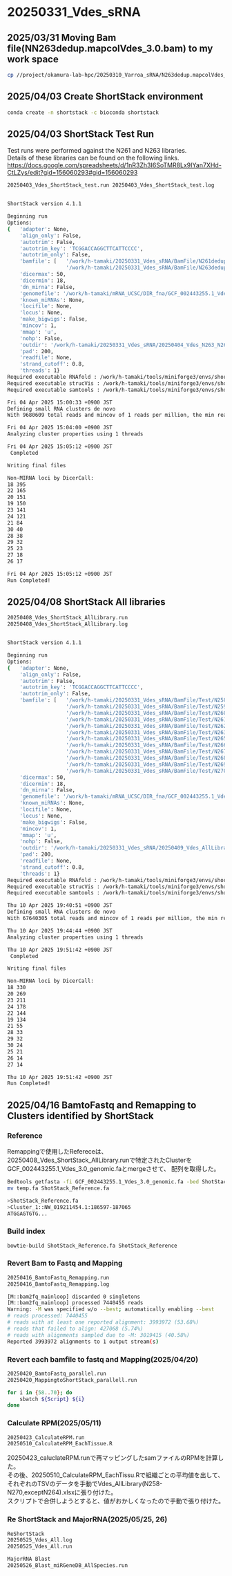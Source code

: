 # 20250331_Vdes_sRNA
## 2025/03/31 Moving Bam file(NN263dedup.mapcolVdes_3.0.bam) to my work space
```bash
cp //project/okamura-lab-hpc/20250310_Varroa_sRNA/N263dedup.mapcolVdes_3.0.bam //work/h-tamaki/20250331_Vdes_sRNA
```

## 2025/04/03 Create ShortStack environment
```bash
conda create -n shortstack -c bioconda shortstack
```

## 2025/04/03 ShortStack Test Run  
Test runs were performed against the N261 and N263 libraries.  
Details of these libraries can be found on the following links.  
https://docs.google.com/spreadsheets/d/1nR3Zh3I6SoTMR8Lx9IYan7XHd-CtLZys/edit?gid=156060293#gid=156060293

```bash
20250403_Vdes_ShortStack_test.run 20250403_Vdes_ShortStack_test.log


ShortStack version 4.1.1

Beginning run
Options:
{   'adapter': None,
    'align_only': False,
    'autotrim': False,
    'autotrim_key': 'TCGGACCAGGCTTCATTCCCC',
    'autotrim_only': False,
    'bamfile': [   '/work/h-tamaki/20250331_Vdes_sRNA/BamFile/N261dedup.mapcolVdes_3.0.bam',
                   '/work/h-tamaki/20250331_Vdes_sRNA/BamFile/N263dedup.mapcolVdes_3.0.bam'],
    'dicermax': 50,
    'dicermin': 18,
    'dn_mirna': False,
    'genomefile': '/work/h-tamaki/mRNA_UCSC/DIR_fna/GCF_002443255.1_Vdes_3.0_genomic.fa',
    'known_miRNAs': None,
    'locifile': None,
    'locus': None,
    'make_bigwigs': False,
    'mincov': 1,
    'mmap': 'u',
    'nohp': False,
    'outdir': '/work/h-tamaki/20250331_Vdes_sRNA/20250404_Vdes_N263_N261Test',
    'pad': 200,
    'readfile': None,
    'strand_cutoff': 0.8,
    'threads': 1}
Required executable RNAfold : /work/h-tamaki/tools/miniforge3/envs/shortstack/bin/RNAfold
Required executable strucVis : /work/h-tamaki/tools/miniforge3/envs/shortstack/bin/strucVis
Required executable samtools : /work/h-tamaki/tools/miniforge3/envs/shortstack/bin/samtools

Fri 04 Apr 2025 15:00:33 +0900 JST
Defining small RNA clusters de novo
With 9680609 total reads and mincov of 1 reads per million, the min read depth is 10

Fri 04 Apr 2025 15:04:00 +0900 JST
Analyzing cluster properties using 1 threads

Fri 04 Apr 2025 15:05:12 +0900 JST
 Completed

Writing final files

Non-MIRNA loci by DicerCall:
18 395
22 165
20 151
19 150
23 141
24 121
21 84
30 40
28 38
29 32
25 23
27 18
26 17

Fri 04 Apr 2025 15:05:12 +0900 JST
Run Completed!

```
## 2025/04/08 ShortStack All libraries
```bash
20250408_Vdes_ShortStack_AllLibrary.run
20250408_Vdes_ShortStack_AllLibrary.log


ShortStack version 4.1.1

Beginning run
Options:
{   'adapter': None,
    'align_only': False,
    'autotrim': False,
    'autotrim_key': 'TCGGACCAGGCTTCATTCCCC',
    'autotrim_only': False,
    'bamfile': [   '/work/h-tamaki/20250331_Vdes_sRNA/BamFile/Test/N258dedup.mapcolVdes_3.0.bam',
                   '/work/h-tamaki/20250331_Vdes_sRNA/BamFile/Test/N259dedup.mapcolVdes_3.0.bam',
                   '/work/h-tamaki/20250331_Vdes_sRNA/BamFile/Test/N260dedup.mapcolVdes_3.0.bam',
                   '/work/h-tamaki/20250331_Vdes_sRNA/BamFile/Test/N261dedup.mapcolVdes_3.0.bam',
                   '/work/h-tamaki/20250331_Vdes_sRNA/BamFile/Test/N262dedup.mapcolVdes_3.0.bam',
                   '/work/h-tamaki/20250331_Vdes_sRNA/BamFile/Test/N263dedup.mapcolVdes_3.0.bam',
                   '/work/h-tamaki/20250331_Vdes_sRNA/BamFile/Test/N265dedup.mapcolVdes_3.0.bam',
                   '/work/h-tamaki/20250331_Vdes_sRNA/BamFile/Test/N266dedup.mapcolVdes_3.0.bam',
                   '/work/h-tamaki/20250331_Vdes_sRNA/BamFile/Test/N267dedup.mapcolVdes_3.0.bam',
                   '/work/h-tamaki/20250331_Vdes_sRNA/BamFile/Test/N268dedup.mapcolVdes_3.0.bam',
                   '/work/h-tamaki/20250331_Vdes_sRNA/BamFile/Test/N269dedup.mapcolVdes_3.0.bam',
                   '/work/h-tamaki/20250331_Vdes_sRNA/BamFile/Test/N270dedup.mapcolVdes_3.0.bam'],
    'dicermax': 50,
    'dicermin': 18,
    'dn_mirna': False,
    'genomefile': '/work/h-tamaki/mRNA_UCSC/DIR_fna/GCF_002443255.1_Vdes_3.0_genomic.fa',
    'known_miRNAs': None,
    'locifile': None,
    'locus': None,
    'make_bigwigs': False,
    'mincov': 1,
    'mmap': 'u',
    'nohp': False,
    'outdir': '/work/h-tamaki/20250331_Vdes_sRNA/20250409_Vdes_AllLibraries',
    'pad': 200,
    'readfile': None,
    'strand_cutoff': 0.8,
    'threads': 1}
Required executable RNAfold : /work/h-tamaki/tools/miniforge3/envs/shortstack/bin/RNAfold
Required executable strucVis : /work/h-tamaki/tools/miniforge3/envs/shortstack/bin/strucVis
Required executable samtools : /work/h-tamaki/tools/miniforge3/envs/shortstack/bin/samtools

Thu 10 Apr 2025 19:40:51 +0900 JST
Defining small RNA clusters de novo
With 67640305 total reads and mincov of 1 reads per million, the min read depth is 68

Thu 10 Apr 2025 19:44:44 +0900 JST
Analyzing cluster properties using 1 threads

Thu 10 Apr 2025 19:51:42 +0900 JST
 Completed

Writing final files

Non-MIRNA loci by DicerCall:
18 330
20 269
23 211
24 178
22 144
19 134
21 55
28 33
29 32
30 24
25 21
26 14
27 14

Thu 10 Apr 2025 19:51:42 +0900 JST
Run Completed!
```

## 2025/04/16 BamtoFastq and Remapping to Clusters identified by ShortStack
### Reference
Remappingで使用したRefereceは、20250408_Vdes_ShortStack_AllLibrary.runで特定されたClusterをGCF_002443255.1_Vdes_3.0_genomic.faとmergeさせて、
配列を取得した。
```bash
Bedtools getfasta -fi GCF_002443255.1_Vdes_3.0_genomic.fa -bed ShotStack_Reference.bed -fo temp.fa -name
mv temp.fa ShotStack_Reference.fa

>ShotStack_Reference.fa
>Cluster_1::NW_019211454.1:186597-187065
ATGGAGTGTG...

```

### Build index
```bash
bowtie-build ShotStack_Reference.fa ShotStack_Reference
```

### Revert Bam to Fastq and Mapping
```bash
20250416_BamtoFastq_Remapping.run
20250416_BamtoFastq_Remapping.log

[M::bam2fq_mainloop] discarded 0 singletons
[M::bam2fq_mainloop] processed 7440455 reads
Warning: -M was specified w/o --best; automatically enabling --best
# reads processed: 7440455
# reads with at least one reported alignment: 3993972 (53.68%)
# reads that failed to align: 427068 (5.74%)
# reads with alignments sampled due to -M: 3019415 (40.58%)
Reported 3993972 alignments to 1 output stream(s)
```

### Revert each bamfile to fastq and Mapping(2025/04/20)
```bash
20250420_BamtoFastq_parallel.run
20250420_MappingtoShortStack_parallell.run
```

```bash
for i in {58..70}; do
    sbatch ${Script} ${i}
done
```

### Calculate RPM(2025/05/11)
```bash
20250423_CalculateRPM.run
20250510_CalculateRPM_EachTissue.R
```
20250423_caluclateRPM.runで再マッピングしたsamファイルのRPMを計算した。  
その後、20250510_CalculateRPM_EachTissu.Rで組織ごとの平均値を出して、それぞれのTSVのデータを手動でVdes_AllLibrary(N258-N270,exceptN264).xlsxに張り付けた。  
スクリプトで合併しようとすると、値がおかしくなったので手動で張り付けた。  

### Re ShortStack and MajorRNA(2025/05/25, 26)
```bash
ReShortStack
20250525_Vdes_All.log
20250525_Vdes_All.run

MajorRNA Blast
20250526_Blast_miRGeneDB_AllSpecies.run
```



